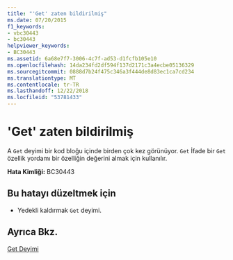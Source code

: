 ```yaml
---
title: "'Get' zaten bildirilmiş"
ms.date: 07/20/2015
f1_keywords:
- vbc30443
- bc30443
helpviewer_keywords:
- BC30443
ms.assetid: 6a68e7f7-3006-4c7f-ad53-d1fcfb105e10
ms.openlocfilehash: 14da234fd2df594f137d2171c3a4ecbe05136329
ms.sourcegitcommit: 0888d7b24f475c346a3f444de8d83ec1ca7cd234
ms.translationtype: MT
ms.contentlocale: tr-TR
ms.lasthandoff: 12/22/2018
ms.locfileid: "53781433"
---
```

# <a name="get-is-already-declared"></a>'Get' zaten bildirilmiş
A `Get` deyimi bir kod bloğu içinde birden çok kez görünüyor. `Get` İfade bir `Get` özellik yordamı bir özelliğin değerini almak için kullanılır.  
  
 **Hata Kimliği:** BC30443  
  
## <a name="to-correct-this-error"></a>Bu hatayı düzeltmek için  
  
-   Yedekli kaldırmak `Get` deyimi.  
  
## <a name="see-also"></a>Ayrıca Bkz.  
 [Get Deyimi](../../visual-basic/language-reference/statements/get-statement.md)
